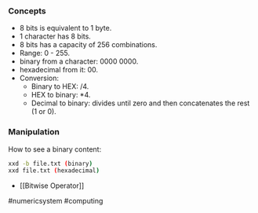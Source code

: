 ### Concepts

* 8 bits is equivalent to 1 byte.
* 1 character has 8 bits.
* 8 bits has a capacity of 256 combinations.
* Range: 0 - 255.
* binary from a character: 0000 0000.
* hexadecimal from it: 00.
* Conversion:
	* Binary to HEX: /4.
	* HEX to binary: *4.
	* Decimal to binary: divides until zero and then concatenates the rest (1 or 0).

### Manipulation

How to see a binary content:

```bash
xxd -b file.txt (binary)
xxd file.txt (hexadecimal)
```

* [[Bitwise Operator]]

#numericsystem #computing